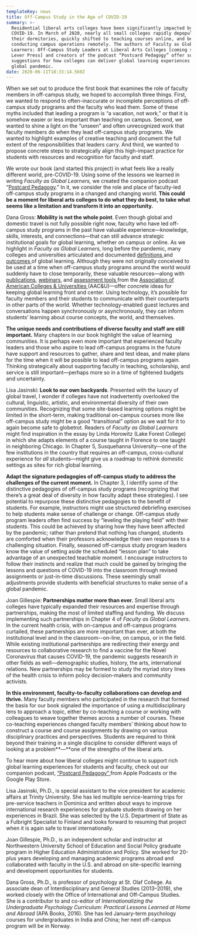 ```yaml
---
templateKey: news
title: Off-Campus Study in the Age of COVID-19
summary: >-
  Residential liberal arts colleges have been significantly impacted by
  COVID-19. In March of 2020, nearly all small colleges rapidly depopulated
  their dormitories, quickly shifted to teaching courses online, and began
  conducting campus operations remotely. The authors of Faculty as Global
  Learners: Off-Campus Study Leaders at Liberal Arts Colleges [coming soon from
  Lever Press] and creators of the podcast “Postcard Pedagogy” offer some
  suggestions for how colleges can deliver global learning experiences during a
  global pandemic.
date: 2020-06-11T18:33:14.560Z
---
```

When we set out to produce the first book that examines the role of faculty members in off-campus study, we hoped to accomplish three things. First, we wanted to respond to often-inaccurate or incomplete perceptions of off-campus study programs and the faculty who lead them. Some of these myths included that leading a program is “a vacation, not work,” or that it is somehow easier or less important than teaching on campus. Second, we wanted to shine a light on the “unseen” and often unrecognized work that faculty members do when they lead off-campus study programs. We wanted to highlight examples of creative teaching and document the full extent of the responsibilities that leaders carry. And third, we wanted to propose concrete steps to strategically align this high-impact practice for students with resources and recognition for faculty and staff.

We wrote our book (and started this project) in what feels like a really different world, pre-COVID-19. Using some of the lessons we learned in writing *Faculty as Global Learners,* we created the companion podcast “[Postcard Pedagogy](https://www.buzzsprout.com/1106303).” In it, we consider the role and place of faculty-led off-campus study programs in a changed and changing world. **This could be a moment for liberal arts colleges to do what they do best, to take what seems like a limitation and transform it into an opportunity.**

Dana Gross: **Mobility is not the whole point**. Even though global and domestic travel is not fully possible right now, faculty who have led off-campus study programs in the past have valuable experience—knowledge, skills, interests, and connections—that can still advance strategic institutional goals for global learning, whether on campus or online. As we highlight in *Faculty as Global Learners,* long before the pandemic, many colleges and universities articulated and documented [definitions ](https://www.aacu.org/global-learning/definitions)and [outcomes ](https://www.aacu.org/global-learning/outcomes)of global learning. Although they were not originally conceived to be used at a time when off-campus study programs around the world would suddenly have to close temporarily, these valuable resources—along with [publications](https://secure.aacu.org/imis/ItemDetail?iProductCode=E-GLMODELS), [webinars](https://www.aacu.org/webinar/global-learning), and [assessment tools ](https://www.aacu.org/value/rubrics/global)from the [Association of American Colleges & Universities ](https://www.aacu.org/global-citizenship-campus-community-and-careers)(AAC&U)—offer concrete ideas for keeping global learning front and center. Using technology, it’s possible for faculty members and their students to communicate with their counterparts in other parts of the world. Whether technology-enabled guest lectures and conversations happen synchronously or asynchronously, they can inform students’ learning about course concepts, the world, and themselves.



**The unique needs and contributions of diverse faculty and staff are still important.** Many chapters in our book highlight the value of learning communities. It is perhaps even more important that experienced faculty leaders and those who aspire to lead off-campus programs in the future have support and resources to gather, share and test ideas, and make plans for the time when it will be possible to lead off-campus programs again. Thinking strategically about supporting faculty in teaching, scholarship, and service is still important—perhaps more so in a time of tightened budgets and uncertainty.



Lisa Jasinski: **Look to our own backyards**. Presented with the luxury of global travel, I wonder if colleges have not inadvertently overlooked the cultural, linguistic, artistic, and environmental diversity of their own communities. Recognizing that some site-based learning options might be limited in the short-term, making traditional on-campus courses more like off-campus study might be a good “transitional” option as we wait for it to again become safe to globetrot. Readers of *Faculty as Global Learners* might find inspiration in the essay by Linda Horowitz (Lake Forest College) in which she adapts elements of a course taught in Florence to one taught in neighboring Chicago. In Chapter 5, Susquehanna University—one of the few institutions in the country that requires an off-campus, cross-cultural experience for *all* students—might give us a roadmap to rethink domestic settings as sites for rich global learning.



**Adapt the signature pedagogies of off-campus study to address the challenges of the current moment.** In Chapter 3, I identify some of the distinctive pedagogies of off-campus study programs (recognizing that there’s a great deal of diversity in how faculty adapt these strategies). I see potential to repurpose these distinctive pedagogies to the benefit of students. For example, instructors might use structured debriefing exercises to help students make sense of challenge or change. Off-campus study program leaders often find success by “leveling the playing field” with their students. This could be achieved by sharing how they have been affected by the pandemic; rather than pretend that nothing has changed, students are comforted when their professors acknowledge their own responses to a challenging situation. Finally, seasoned off-campus study program leaders know the value of setting aside the scheduled “lesson plan” to take advantage of an unexpected teachable moment. I encourage instructors to follow their instincts and realize that much could be gained by bringing the lessons and questions of COVID-19 into the classroom through revised assignments or just-in-time discussions. These seemingly small adjustments provide students with beneficial structures to make sense of a global pandemic.



Joan Gillespie: **Partnerships matter more than ever.** Small liberal arts colleges have typically expanded their resources and expertise through partnerships, making the most of limited staffing and funding. We discuss implementing such partnerships in Chapter 4 of *Faculty as Global Learners*. In the current health crisis, with on-campus and off-campus programs curtailed, these partnerships are more important than ever, at both the institutional level and in the classroom--on-line, on campus, or in the field. While existing institutional partnerships are redirecting their energy and resources to collaborative research to find a vaccine for the Novel Coronavirus that causes COVID-19, the pandemic suggests research in other fields as well—demographic studies, history, the arts, international relations. New partnerships may be formed to study the myriad story lines of the health crisis to inform policy decision-makers and community activists.



**In this environment, faculty-to-faculty collaborations can develop and thrive.** Many faculty members who participated in the research that formed the basis for our book signaled the importance of using a multidisciplinary lens to approach a topic, either by co-teaching a course or working with colleagues to weave together themes across a number of courses. These co-teaching experiences changed faculty members’ thinking about how to construct a course and course assignments by drawing on various disciplinary practices and perspectives. Students are required to think beyond their training in a single discipline to consider different ways of looking at a problem**—**one of the strengths of the liberal arts.



To hear more about how liberal colleges might continue to support rich global learning experiences for students and faculty, check out our companion podcast, [“Postcard Pedagogy” ](https://www.buzzsprout.com/1106303)from Apple Podcasts or the Google Play Store.



Lisa Jasinski, Ph.D., is special assistant to the vice president for academic affairs at Trinity University. She has led multiple service-learning trips for pre-service teachers in Dominica and written about ways to improve international research experiences for graduate students drawing on her experiences in Brazil. She was selected by the U.S. Department of State as a Fulbright Specialist to Finland and looks forward to resuming that project when it is again safe to travel internationally.



Joan Gillespie, Ph.D., is an independent scholar and instructor at Northwestern University School of Education and Social Policy graduate program in Higher Education Administration and Policy. She worked for 20-plus years developing and managing academic programs abroad and collaborated with faculty in the U.S. and abroad on site-specific learning and development opportunities for students.



Dana Gross, Ph.D., is professor of psychology at St. Olaf College. As associate dean of Interdisciplinary and General Studies (2013–2019), she worked closely with the Office of International and Off-Campus Studies. She is a contributor to and co-editor of *Internationalizing the Undergraduate Psychology Curriculum: Practical Lessons Learned at Home and Abroad* (APA Books, 2016). She has led January-term psychology courses for undergraduates in India and China; her next off-campus program will be in Norway.